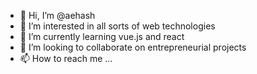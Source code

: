 - 👋 Hi, I’m @aehash
- 👀 I’m interested in all sorts of web technologies
- 🌱 I’m currently learning vue.js and react
- 💞️ I’m looking to collaborate on entrepreneurial projects
- 📫 How to reach me ...

<!---
aehash/aehash is a ✨ special ✨ repository because its `README.md` (this file) appears on your GitHub profile.
You can click the Preview link to take a look at your changes.
--->
